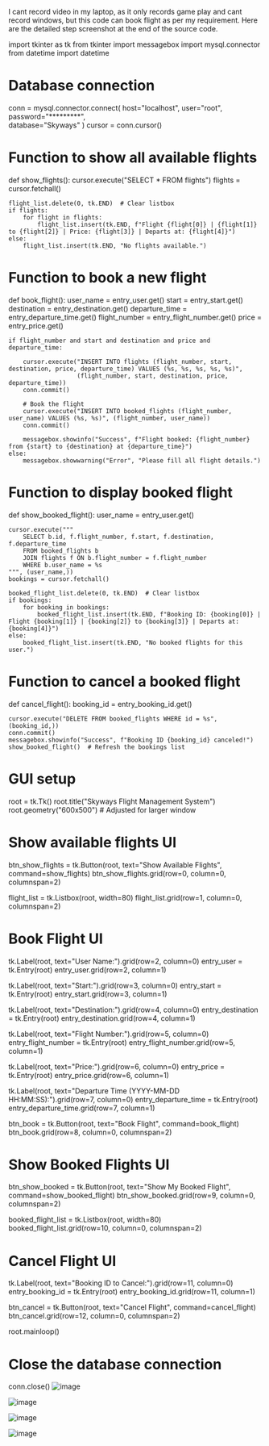 I cant record video in my laptop, as it only records game play and cant record windows, but this code can book flight as per my requirement.
Here are the detailed step screenshot at the end of the source code.



import tkinter as tk
from tkinter import messagebox
import mysql.connector
from datetime import datetime

# Database connection
conn = mysql.connector.connect(
    host="localhost",
    user="root",
    password="*********",  
    database="Skyways"
)
cursor = conn.cursor()

# Function to show all available flights
def show_flights():
    cursor.execute("SELECT * FROM flights")
    flights = cursor.fetchall()

    flight_list.delete(0, tk.END)  # Clear listbox
    if flights:
        for flight in flights:
            flight_list.insert(tk.END, f"Flight {flight[0]} | {flight[1]} to {flight[2]} | Price: {flight[3]} | Departs at: {flight[4]}")
    else:
        flight_list.insert(tk.END, "No flights available.")

# Function to book a new flight
def book_flight():
    user_name = entry_user.get()
    start = entry_start.get()
    destination = entry_destination.get()
    departure_time = entry_departure_time.get()
    flight_number = entry_flight_number.get()
    price = entry_price.get()

    if flight_number and start and destination and price and departure_time:
        
        cursor.execute("INSERT INTO flights (flight_number, start, destination, price, departure_time) VALUES (%s, %s, %s, %s, %s)", 
                       (flight_number, start, destination, price, departure_time))
        conn.commit()

        # Book the flight
        cursor.execute("INSERT INTO booked_flights (flight_number, user_name) VALUES (%s, %s)", (flight_number, user_name))
        conn.commit()

        messagebox.showinfo("Success", f"Flight booked: {flight_number} from {start} to {destination} at {departure_time}")
    else:
        messagebox.showwarning("Error", "Please fill all flight details.")

# Function to display booked flight
def show_booked_flight():
    user_name = entry_user.get()

    cursor.execute("""
        SELECT b.id, f.flight_number, f.start, f.destination, f.departure_time 
        FROM booked_flights b 
        JOIN flights f ON b.flight_number = f.flight_number 
        WHERE b.user_name = %s
    """, (user_name,))
    bookings = cursor.fetchall()

    booked_flight_list.delete(0, tk.END)  # Clear listbox
    if bookings:
        for booking in bookings:
            booked_flight_list.insert(tk.END, f"Booking ID: {booking[0]} | Flight {booking[1]} | {booking[2]} to {booking[3]} | Departs at: {booking[4]}")
    else:
        booked_flight_list.insert(tk.END, "No booked flights for this user.")

# Function to cancel a booked flight
def cancel_flight():
    booking_id = entry_booking_id.get()

    cursor.execute("DELETE FROM booked_flights WHERE id = %s", (booking_id,))
    conn.commit()
    messagebox.showinfo("Success", f"Booking ID {booking_id} canceled!")
    show_booked_flight()  # Refresh the bookings list

# GUI setup
root = tk.Tk()
root.title("Skyways Flight Management System")
root.geometry("600x500")  # Adjusted for larger window

# Show available flights UI
btn_show_flights = tk.Button(root, text="Show Available Flights", command=show_flights)
btn_show_flights.grid(row=0, column=0, columnspan=2)

flight_list = tk.Listbox(root, width=80)
flight_list.grid(row=1, column=0, columnspan=2)

# Book Flight UI
tk.Label(root, text="User Name:").grid(row=2, column=0)
entry_user = tk.Entry(root)
entry_user.grid(row=2, column=1)

tk.Label(root, text="Start:").grid(row=3, column=0)
entry_start = tk.Entry(root)
entry_start.grid(row=3, column=1)

tk.Label(root, text="Destination:").grid(row=4, column=0)
entry_destination = tk.Entry(root)
entry_destination.grid(row=4, column=1)

tk.Label(root, text="Flight Number:").grid(row=5, column=0)
entry_flight_number = tk.Entry(root)
entry_flight_number.grid(row=5, column=1)

tk.Label(root, text="Price:").grid(row=6, column=0)
entry_price = tk.Entry(root)
entry_price.grid(row=6, column=1)

tk.Label(root, text="Departure Time (YYYY-MM-DD HH:MM:SS):").grid(row=7, column=0)
entry_departure_time = tk.Entry(root)
entry_departure_time.grid(row=7, column=1)

btn_book = tk.Button(root, text="Book Flight", command=book_flight)
btn_book.grid(row=8, column=0, columnspan=2)

# Show Booked Flights UI
btn_show_booked = tk.Button(root, text="Show My Booked Flight", command=show_booked_flight)
btn_show_booked.grid(row=9, column=0, columnspan=2)

booked_flight_list = tk.Listbox(root, width=80)
booked_flight_list.grid(row=10, column=0, columnspan=2)

# Cancel Flight UI
tk.Label(root, text="Booking ID to Cancel:").grid(row=11, column=0)
entry_booking_id = tk.Entry(root)
entry_booking_id.grid(row=11, column=1)

btn_cancel = tk.Button(root, text="Cancel Flight", command=cancel_flight)
btn_cancel.grid(row=12, column=0, columnspan=2)

root.mainloop()

# Close the database connection
conn.close()
![image](https://github.com/user-attachments/assets/0169e776-30b3-423a-862c-3ef03d327d3b)

![image](https://github.com/user-attachments/assets/cfa4f032-3b44-4d0b-ab78-55004363ea87)

![image](https://github.com/user-attachments/assets/8e24767a-fc12-4403-af91-c54fc28a3fb5)

![image](https://github.com/user-attachments/assets/b753a9ee-e4cc-4d56-bf6b-33f07187b263)




    
